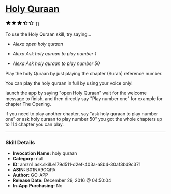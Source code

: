 # [Holy Quraan](http://alexa.amazon.com/#skills/amzn1.ask.skill.e179d511-d2ef-403a-a8b4-30af3bd9c371)
![3.9 stars](../../images/ic_star_black_18dp_1x.png)![3.9 stars](../../images/ic_star_black_18dp_1x.png)![3.9 stars](../../images/ic_star_black_18dp_1x.png)![3.9 stars](../../images/ic_star_half_black_18dp_1x.png)![3.9 stars](../../images/ic_star_border_black_18dp_1x.png) 11

To use the Holy Quraan skill, try saying...

* *Alexa open holy quraan*

* *Alexa Ask holy quraan to play number 1*

* *Alexa Ask holy quraan to play number 50*

Play the holy Quraan by just playing the chapter (Surah) reference number. 

You can play the holy quraan in full by using your voice only!

launch the app by saying "open Holy Quraan" wait for the welcome message to finish, and then directly say "Play number one" for example for chapter The Opening.

if you need to play another chapter, say "ask holy quraan to play number one" or ask holy quraan to play number 50" you got the whole chapters up to 114 chapter you can play.

***

### Skill Details

* **Invocation Name:** holy quraan
* **Category:** null
* **ID:** amzn1.ask.skill.e179d511-d2ef-403a-a8b4-30af3bd9c371
* **ASIN:** B01NA9OQPA
* **Author:** GO-APP
* **Release Date:** December 29, 2016 @ 04:50:04
* **In-App Purchasing:** No
